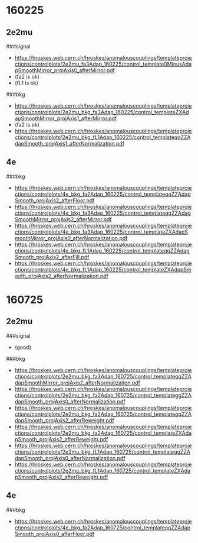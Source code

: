 160225
=====
2e2mu
--------
###signal
* https://hroskes.web.cern.ch/hroskes/anomalouscouplings/templateprojections/controlplots/2e2mu_fa3Adap_160225/control_template0MinusAdapSmoothMirror_projAxis0_afterMirror.pdf
* (fa2 is ok)
* (fL1 is ok)

###bkg
* https://hroskes.web.cern.ch/hroskes/anomalouscouplings/templateprojections/controlplots/2e2mu_bkg_fa3Adap_160225/control_templateZXAdapSmoothMirror_projAxis1_afterMirror.pdf
* (fa2 is ok)
* https://hroskes.web.cern.ch/hroskes/anomalouscouplings/templateprojections/controlplots/2e2mu_bkg_fL1Adap_160225/control_templateqqZZAdapSmooth_projAxis1_afterNormalization.pdf

4e
---
###bkg
* https://hroskes.web.cern.ch/hroskes/anomalouscouplings/templateprojections/controlplots/4e_bkg_fa2Adap_160225/control_templateqqZZAdapSmooth_projAxis2_afterFloor.pdf
* https://hroskes.web.cern.ch/hroskes/anomalouscouplings/templateprojections/controlplots/4e_bkg_fa3Adap_160225/control_templateqqZZAdapSmoothMirror_projAxis2_afterMirror.pdf
* https://hroskes.web.cern.ch/hroskes/anomalouscouplings/templateprojections/controlplots/4e_bkg_fa3Adap_160225/control_templateZXAdapSmoothMirror_projAxis0_afterNormalization.pdf
* https://hroskes.web.cern.ch/hroskes/anomalouscouplings/templateprojections/controlplots/4e_bkg_fL1Adap_160225/control_templateqqZZAdapSmooth_projAxis2_afterFill.pdf
* https://hroskes.web.cern.ch/hroskes/anomalouscouplings/templateprojections/controlplots/4e_bkg_fL1Adap_160225/control_templateZXAdapSmooth_projAxis2_afterNormalization.pdf

160725
=====
2e2mu
--------
###signal
* (good)

###bkg
* https://hroskes.web.cern.ch/hroskes/anomalouscouplings/templateprojections/controlplots/2e2mu_bkg_fa3Adap_160725/control_templateqqZZAdapSmoothMirror_projAxis2_afterNormalization.pdf
* https://hroskes.web.cern.ch/hroskes/anomalouscouplings/templateprojections/controlplots/2e2mu_bkg_fa2Adap_160725/control_templateggZZAdapSmooth_projAxis0_afterNormalization.pdf
* https://hroskes.web.cern.ch/hroskes/anomalouscouplings/templateprojections/controlplots/2e2mu_bkg_fa2Adap_160725/control_templateqqZZAdapSmooth_projAxis2_afterReweight.pdf
* https://hroskes.web.cern.ch/hroskes/anomalouscouplings/templateprojections/controlplots/2e2mu_bkg_fa2Adap_160725/control_templateZXAdapSmooth_projAxis2_afterReweight.pdf
* https://hroskes.web.cern.ch/hroskes/anomalouscouplings/templateprojections/controlplots/2e2mu_bkg_fL1Adap_160725/control_templateggZZAdapSmooth_projAxis0_afterNormalization.pdf
* https://hroskes.web.cern.ch/hroskes/anomalouscouplings/templateprojections/controlplots/2e2mu_bkg_fL1Adap_160725/control_templateZXAdapSmooth_projAxis2_afterReweight.pdf


4e
---
###bkg
* https://hroskes.web.cern.ch/hroskes/anomalouscouplings/templateprojections/controlplots/4e_bkg_fa2Adap_160725/control_templateqqZZAdapSmooth_projAxis0_afterFloor.pdf
